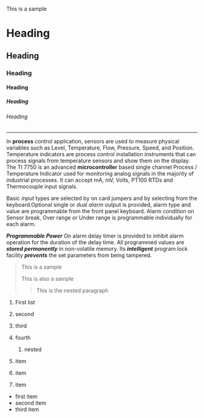 This is a sample
# Heading
## Heading
### Heading
#### Heading
##### Heading
###### Heading
---------------------------------------------------------------------------------------

In **process** control application, sensors are used to measure physical variables such as Level, Temperature, Flow, Pressure, Speed, and Position. Temperature indicators are process control installation instruments that can process signals from temperature sensors and show them on the display. The TI 7750 is an advanced __microcontroller__ based single channel Process / Temperature Indicator used for monitoring analog signals in the majority of industrial processes.  It can accept mA, mV, Volts, PT100 RTDs and Thermocouple input signals.


Basic *input* types are selected by on card jumpers and by selecting from the keyboard.Optional single or dual _alarm_ output is provided, alarm type and value are programmable from the front panel keyboard. Alarm condition on Sensor break, Over range or Under range is programmable individually for each alarm.

***Programmable Power*** On alarm delay timer is provided to inhibit alarm operation for the duration of the delay time.
All programmed values are ___stored permanently___ in non-volatile memory. Its __*intelligent*__ program lock facility **_prevents_** the set parameters from being tampered. 

> This is a sample
>
> This is also a sample
>
>> This is the nested paragraph

1. First list
2. second
3. third
4. fourth
   1. nested

1. item
1. item
2. item

* first item
* second item
* third item
  
